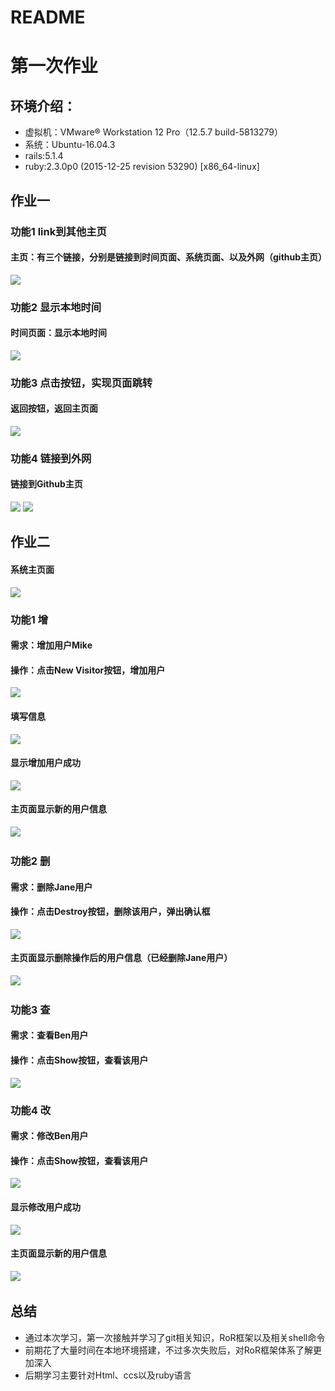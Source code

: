 # README
# 第一次作业

## 环境介绍：
 - 虚拟机：VMware® Workstation 12 Pro（12.5.7 build-5813279）  
 - 系统：Ubuntu-16.04.3  
 - rails:5.1.4  
 - ruby:2.3.0p0 (2015-12-25 revision 53290) [x86_64-linux]  
 
## 作业一
### 功能1 link到其他主页
#### 主页：有三个链接，分别是链接到时间页面、系统页面、以及外网（github主页）
![](https://github.com/lantu81/homework-1/raw/master/app/pic/1.png)

### 功能2 显示本地时间
#### 时间页面：显示本地时间
![](https://github.com/lantu81/homework-1/raw/master/app/pic/2.png)

### 功能3 点击按钮，实现页面跳转
#### 返回按钮，返回主页面
![](https://github.com/lantu81/homework-1/raw/master/app/pic/1.png)

### 功能4 链接到外网
#### 链接到Github主页
![](https://github.com/lantu81/homework-1/raw/master/app/pic/3.png)
![](https://github.com/lantu81/homework-1/raw/master/app/pic/4.png)


## 作业二
#### 系统主页面
![](https://github.com/lantu81/homework-1/raw/master/app/pic/11.png)

### 功能1 增
#### 需求：增加用户Mike
#### 操作：点击New Visitor按钮，增加用户
![](https://github.com/lantu81/homework-1/raw/master/app/pic/12.png)
#### 填写信息
![](https://github.com/lantu81/homework-1/raw/master/app/pic/13.png)
#### 显示增加用户成功
![](https://github.com/lantu81/homework-1/raw/master/app/pic/14.png)
#### 主页面显示新的用户信息
![](https://github.com/lantu81/homework-1/raw/master/app/pic/15.png)   

### 功能2 删
#### 需求：删除Jane用户
#### 操作：点击Destroy按钮，删除该用户，弹出确认框
![](https://github.com/lantu81/homework-1/raw/master/app/pic/21.png)
#### 主页面显示删除操作后的用户信息（已经删除Jane用户）
![](https://github.com/lantu81/homework-1/raw/master/app/pic/22.png)  

### 功能3 查
#### 需求：查看Ben用户
#### 操作：点击Show按钮，查看该用户
![](https://github.com/lantu81/homework-1/raw/master/app/pic/31.png) 

### 功能4 改
#### 需求：修改Ben用户
#### 操作：点击Show按钮，查看该用户
![](https://github.com/lantu81/homework-1/raw/master/app/pic/41.png) 
#### 显示修改用户成功
![](https://github.com/lantu81/homework-1/raw/master/app/pic/42.png) 
#### 主页面显示新的用户信息
![](https://github.com/lantu81/homework-1/raw/master/app/pic/43.png)  

## 总结
 - 通过本次学习，第一次接触并学习了git相关知识，RoR框架以及相关shell命令
 - 前期花了大量时间在本地环境搭建，不过多次失败后，对RoR框架体系了解更加深入
 - 后期学习主要针对Html、ccs以及ruby语言
